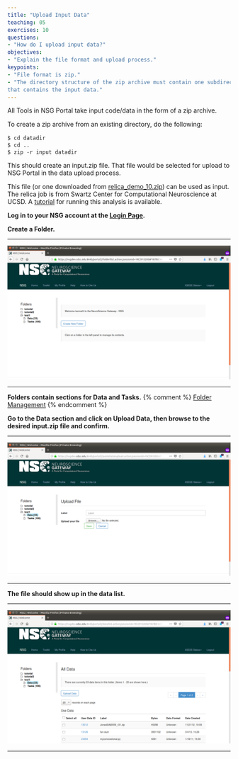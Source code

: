 ```yaml
---
title: "Upload Input Data"
teaching: 05
exercises: 10
questions:
- "How do I upload input data?"
objectives:
- "Explain the file format and upload process."
keypoints:
- "File format is zip."
- "The directory structure of the zip archive must contain one subdirectory
that contains the input data."
---
```


All Tools in NSG Portal take input code/data in the form of a zip archive.

To create a zip archive from an existing directory, do the following:
~~~
$ cd datadir
$ cd ..
$ zip -r input datadir
~~~

This should create an input.zip file.  That file would be selected for
upload to NSG Portal in the data upload process.

This file (or one downloaded from [relica_demo_10.zip](http://users.sdsc.edu/~kenneth/madison.2018/relica_demo_10.zip)) can be used as input.  The relica
job is from Swartz Center for Computational Neuroscience at UCSD.
A [tutorial](https://sccn.ucsd.edu/wiki/EEGLAB_on_NSG) for running
this analysis is available.

**Log in to your NSG account at the [Login Page](https://nsgdev.sdsc.edu:8443/portal2).**

**Create a Folder.**
***
![Image of Folder Page](../fig/folderspage.png)
***
**Folders contain sections for Data and Tasks.**
{% comment %}
[Folder Management](https://nsgdev.sdsc.edu:8443/portal2/folder!list.action)
{% endcomment %}

**Go to the Data section and click on Upload Data, then browse to the desired input.zip file and confirm.**
***
![Image of Upload Page](../fig/uploaddatapage.png)
***

**The file should show up in the data list.**
***
![Image of Data List Page](../fig/datalistpage.png)
***



